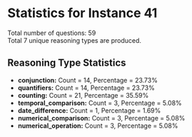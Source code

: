 # Statistics for Instance 41<br/>
Total number of questions: 59<br/>
Total 7 unique reasoning types are produced.<br/>
## Reasoning Type Statistics<br/>
- **conjunction:** Count = 14, Percentage = 23.73%<br/>
- **quantifiers:** Count = 14, Percentage = 23.73%<br/>
- **counting:** Count = 21, Percentage = 35.59%<br/>
- **temporal_comparison:** Count = 3, Percentage = 5.08%<br/>
- **date_difference:** Count = 1, Percentage = 1.69%<br/>
- **numerical_comparison:** Count = 3, Percentage = 5.08%<br/>
- **numerical_operation:** Count = 3, Percentage = 5.08%<br/>
